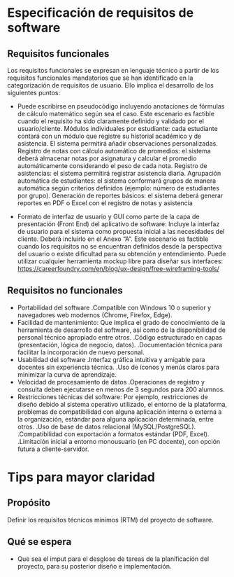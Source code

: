 # Especificación de requisitos de software

## Requisitos funcionales
Los requisitos funcionales se expresan en lenguaje técnico a partir de los requisitos funcionales mandatorios que se han identificado en la categorización de requisitos de usuario.
Ello implica el desarrollo de los siguientes puntos:
- Puede escribirse en pseudocódigo incluyendo anotaciones de fórmulas de cálculo matemático según sea el caso. Este escenario es factible cuando el requisito ha sido claramente definido y validado
  por el usuario/cliente.
  Módulos individuales por estudiante: cada estudiante contará con un módulo que registre su historial académico y de asistencia. El sistema permitirá añadir observaciones personalizadas.
  Registro de notas con cálculo automático de promedios: el sistema deberá almacenar notas por asignatura y calcular el promedio automáticamente considerando el peso de cada nota.
  Registro de asistencias: el sistema permitirá registrar asistencia diaria.
  Agrupación automática de estudiantes: el sistema conformará grupos de manera automática según criterios definidos (ejemplo: número de estudiantes por grupo).
  Generación de reportes básicos: el sistema deberá generar reportes en PDF o Excel con el registro de notas y asistencia

- Formato de interfaz de usuario y GUI como parte de la capa de presentación (Front End) del aplicativo de software: Incluye la interfaz de usuario para el sistema como propuesta inicial a las necesidades
  del cliente. Deberá incluirlo en el Anexo “A”. Este escenario es factible cuando los requisitos no se encuentran definidos desde la perspectiva del usuario o existe dificultad para su obtención y entendimiento.
  Puede utilizar cualquier herramienta mockup libre para diseñar sus interfaces: https://careerfoundry.com/en/blog/ux-design/free-wireframing-tools/
  
## Requisitos no funcionales
- Portabilidad del software
  .Compatible con Windows 10 o superior y navegadores web modernos (Chrome, Firefox, Edge).
- Facilidad de mantenimiento: Que implica el grado de conocimiento de la herramienta de desarrollo del software, así como de la disponibilidad de personal técnico apropiado entre otros.
  .Código estructurado en capas (presentación, lógica de negocio, datos).
  .Documentación técnica para facilitar la incorporación de nuevo personal.
- Usabilidad del software
  .Interfaz gráfica intuitiva y amigable para docentes sin experiencia técnica.
  .Uso de íconos y menús claros para minimizar la curva de aprendizaje.
- Velocidad de procesamiento de datos
  .Operaciones de registro y consulta deben ejecutarse en menos de 3 segundos para 200 alumnos.
- Restricciones técnicas del software: Por ejemplo, restricciones de diseño debido al sistema operativo utilizado, el entorno de la plataforma, problemas de compatibilidad con alguna aplicación interna o
  externa a la organización, estándar para alguna aplicación determinada, entre otros.
  .Uso de base de datos relacional (MySQL/PostgreSQL).
  .Compatibilidad con exportación a formatos estándar (PDF, Excel).
  .Limitación inicial a entorno monousuario (en PC docente), con opción futura a cliente-servidor.


# Tips para mayor claridad
## Propósito
Definir los requisitos técnicos mínimos (RTM) del proyecto de software.

## Qué se espera
- Que sea el imput para el desglose de tareas de la planificación del proyecto, para su posterior diseño e implementación.
